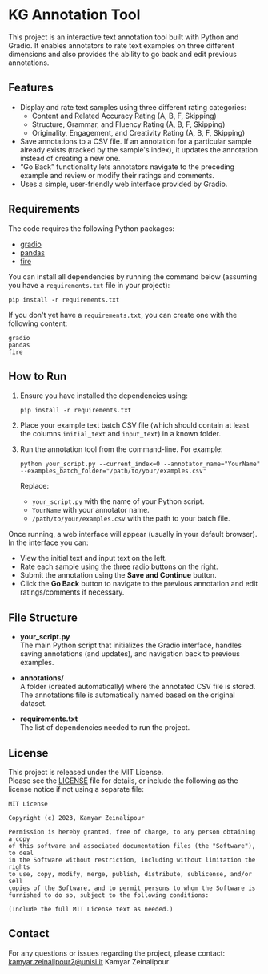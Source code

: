 # KG Annotation Tool

This project is an interactive text annotation tool built with Python and Gradio. It enables annotators to rate text examples on three different dimensions and also provides the ability to go back and edit previous annotations.

## Features

- Display and rate text samples using three different rating categories:
  - Content and Related Accuracy Rating (A, B, F, Skipping)
  - Structure, Grammar, and Fluency Rating (A, B, F, Skipping)
  - Originality, Engagement, and Creativity Rating (A, B, F, Skipping)
- Save annotations to a CSV file. If an annotation for a particular sample already exists (tracked by the sample's index), it updates the annotation instead of creating a new one.
- “Go Back” functionality lets annotators navigate to the preceding example and review or modify their ratings and comments.
- Uses a simple, user-friendly web interface provided by Gradio.

## Requirements

The code requires the following Python packages:

- [gradio](https://pypi.org/project/gradio/)
- [pandas](https://pypi.org/project/pandas/)
- [fire](https://pypi.org/project/fire/)

You can install all dependencies by running the command below (assuming you have a `requirements.txt` file in your project):

    pip install -r requirements.txt

If you don't yet have a `requirements.txt`, you can create one with the following content:

    gradio
    pandas
    fire

## How to Run

1. Ensure you have installed the dependencies using:

       pip install -r requirements.txt

2. Place your example text batch CSV file (which should contain at least the columns `initial_text` and `input_text`) in a known folder.

3. Run the annotation tool from the command-line. For example:

       python your_script.py --current_index=0 --annotator_name="YourName" --examples_batch_folder="/path/to/your/examples.csv"

   Replace:
   - `your_script.py` with the name of your Python script.
   - `YourName` with your annotator name.
   - `/path/to/your/examples.csv` with the path to your batch file.

Once running, a web interface will appear (usually in your default browser). In the interface you can:
- View the initial text and input text on the left.
- Rate each sample using the three radio buttons on the right.
- Submit the annotation using the **Save and Continue** button.
- Click the **Go Back** button to navigate to the previous annotation and edit ratings/comments if necessary.

## File Structure

- **your_script.py**  
  The main Python script that initializes the Gradio interface, handles saving annotations (and updates), and navigation back to previous examples.

- **annotations/**  
  A folder (created automatically) where the annotated CSV file is stored. The annotations file is automatically named based on the original dataset.

- **requirements.txt**  
  The list of dependencies needed to run the project.

## License

This project is released under the MIT License.  
Please see the [LICENSE](LICENSE) file for details, or include the following as the license notice if not using a separate file:

    MIT License

    Copyright (c) 2023, Kamyar Zeinalipour

    Permission is hereby granted, free of charge, to any person obtaining a copy
    of this software and associated documentation files (the "Software"), to deal
    in the Software without restriction, including without limitation the rights
    to use, copy, modify, merge, publish, distribute, sublicense, and/or sell
    copies of the Software, and to permit persons to whom the Software is
    furnished to do so, subject to the following conditions:
    
    (Include the full MIT License text as needed.)

## Contact

For any questions or issues regarding the project, please contact:
kamyar.zeinalipour2@unisi.it
Kamyar Zeinalipour
